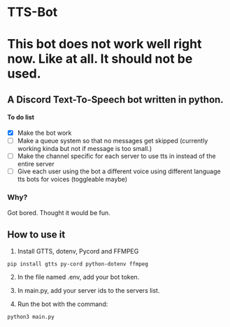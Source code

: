# TTS-Bot
# This bot does not work well right now. Like at all. It should not be used.
## A Discord Text-To-Speech bot written in python.

#### To do list
- [x] Make the bot work
- [ ] Make a queue system so that no messages get skipped (currently working kinda but not if message is too small.)
- [ ] Make the channel specific for each server to use tts in instead of the entire server
- [ ] Give each user using the bot a different voice using different language tts bots for voices (toggleable maybe)

### Why?

Got bored. Thought it would be fun. 

## How to use it

1. Install GTTS, dotenv, Pycord and FFMPEG

```
pip install gtts py-cord python-dotenv ffmpeg
```

2. In the file named .env, add your bot token.

3. In main.py, add your server ids to the servers list.

4. Run the bot with the command:

```
python3 main.py
```

